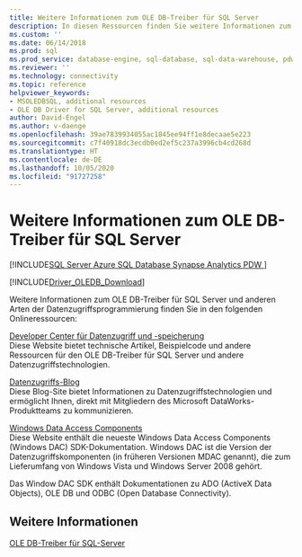 ```yaml
---
title: Weitere Informationen zum OLE DB-Treiber für SQL Server
description: In diesen Ressourcen finden Sie weitere Informationen zum OLE DB-Treiber für SQL Server und anderen Arten von Datenzugriffsprogrammierung.
ms.custom: ''
ms.date: 06/14/2018
ms.prod: sql
ms.prod_service: database-engine, sql-database, sql-data-warehouse, pdw
ms.reviewer: ''
ms.technology: connectivity
ms.topic: reference
helpviewer_keywords:
- MSOLEDBSQL, additional resources
- OLE DB Driver for SQL Server, additional resources
author: David-Engel
ms.author: v-daenge
ms.openlocfilehash: 39ae7839934055ac1845ee94ff1e8decaae5e223
ms.sourcegitcommit: c7f40918dc3ecdb0ed2ef5c237a3996cb4cd268d
ms.translationtype: HT
ms.contentlocale: de-DE
ms.lasthandoff: 10/05/2020
ms.locfileid: "91727258"
---
```

# <a name="finding-more-ole-db-driver-for-sql-server-information"></a>Weitere Informationen zum OLE DB-Treiber für SQL Server
[!INCLUDE[SQL Server Azure SQL Database Synapse Analytics PDW ](../../includes/applies-to-version/sql-asdb-asdbmi-asa-pdw.md)]

[!INCLUDE[Driver_OLEDB_Download](../../includes/driver_oledb_download.md)]

  Weitere Informationen zum OLE DB-Treiber für SQL Server und anderen Arten der Datenzugriffsprogrammierung finden Sie in den folgenden Onlineressourcen:  
  
 [Developer Center für Datenzugriff und -speicherung](https://go.microsoft.com/fwlink?linkid=4173)  
 Diese Website bietet technische Artikel, Beispielcode und andere Ressourcen für den OLE DB-Treiber für SQL Server und andere Datenzugriffstechnologien.  
  
 [Datenzugriffs-Blog](https://techcommunity.microsoft.com/t5/sql-server/bg-p/SQLServer/label-name/SQLServerDrivers)  
 Diese Blog-Site bietet Informationen zu Datenzugriffstechnologien und ermöglicht Ihnen, direkt mit Mitgliedern des Microsoft DataWorks-Produktteams zu kommunizieren.  
  
 [Windows Data Access Components](/previous-versions/windows/desktop/ms692897(v=vs.85))  
 Diese Website enthält die neueste Windows Data Access Components (Windows DAC) SDK-Dokumentation. Windows DAC ist die Version der Datenzugriffskomponenten (in früheren Versionen MDAC genannt), die zum Lieferumfang von Windows Vista und Windows Server 2008 gehört.  
  
 Das Window DAC SDK enthält Dokumentationen zu ADO (ActiveX Data Objects), OLE DB und ODBC (Open Database Connectivity).  
  

## <a name="see-also"></a>Weitere Informationen  
 [OLE DB-Treiber für SQL-Server](../oledb/oledb-driver-for-sql-server.md)  
  
